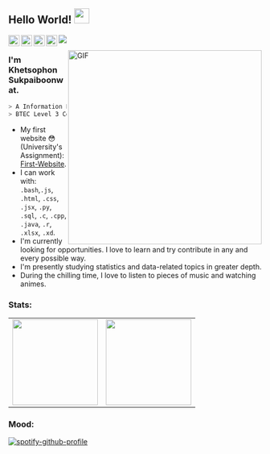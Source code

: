 ## Hello World! <img src="https://raw.githubusercontent.com/iampavangandhi/iampavangandhi/master/gifs/Hi.gif" width="30px"></h2>

![](https://komarev.com/ghpvc/?username=rrezilz&label=Profile+views&color=7780fd)
<a href="mailto: khetsophon.suk@gmail.com">
  <img align="left" alt="Khetsophon's Email" width="22px" src="https://img.icons8.com/office/16/000000/send-mass-email.png" />
</a>
<a href="https://open.spotify.com/user/22uvpvckyrpvresappf77uxui?si=3aa41a96f5384a85">
  <img align="left" alt="Khetsophon's Spotify" width="22px" src="https://img.icons8.com/fluency/344/spotify.png" />
</a>
<a href="https://myanimelist.net/animelist/rezilz?status=7&order=4&order2=0">
  <img align="left" alt="Khetsophon's MAL" width="22px" src="https://pbs.twimg.com/profile_images/1190380284295950339/Py6XnxvH_400x400.jpg" />
</a>
<a href="https://www.linkedin.com/in/khetsophon-suk/">
  <img align="left" alt="Khetsophon's LinkedIn" width="22px" src="https://cdn-icons-png.flaticon.com/512/3536/3536505.png" />
</a>

<img align="right" width= "385px" alt="GIF" src="https://c.tenor.com/bfnPEuMuOFIAAAAC/naruto-yay.gif" />

### I'm Khetsophon Sukpaiboonwat.

````bash
> A Information Engineering Student from KMITL, Thailand. 
> BTEC Level 3 Certiﬁcate in Information Technology. 
````
- My first website 😳 (University's Assignment): [First-Website](https://rezilz.github.io/First-Website/).
- I can work with: `.bash`,`.js`, `.html`, `.css`, `.jsx`, `.py`, `.sql`, `.c`, `.cpp`, `.java`, `.r`, `.xlsx`, `.xd`.
- I'm currently looking for opportunities. I love to learn and try contribute in any and every possible way.
- I'm presently studying statistics and data-related topics in greater depth.
- During the chilling time, I love to listen to pieces of music and watching animes.

### Stats:

<!-- <a href="https://github.com/rezilz">
  <img src="https://img.shields.io/github/followers/rezilz">
</a>
<a href="https://github.com/rezilz">
   <img src="https://komarev.com/ghpvc/?username=rezilz">
</a><br/> -->


<table>
<a href="https://github.com/rezilz"> 
<tr>
<td><img height="170em" src="https://github-readme-stats.vercel.app/api/top-langs/?username=rezilz&theme=buefy&layout=compact&icon_color=79ff97&text_color=9f9f9f&bg_color=151515" /> </td>
<td><img height="170em" src="https://github-readme-stats.vercel.app/api?username=rezilz&show_icons=true&title_color=fff&icon_color=79ff97&text_color=9f9f9f&bg_color=151515"/> </td>
</tr>
</table>
</a>

### Mood:

[![spotify-github-profile](https://spotify-github-profile-git-master-rezilz.vercel.app/api/view?uid=22uvpvckyrpvresappf77uxui&cover_image=true&theme=novatorem&show_offline=false&background_color=121212&interchange=true&bar_color=7780fd&bar_color_cover=false)](https://spotify-github-profile.vercel.app/api/view?uid=22uvpvckyrpvresappf77uxui&redirect=true)
